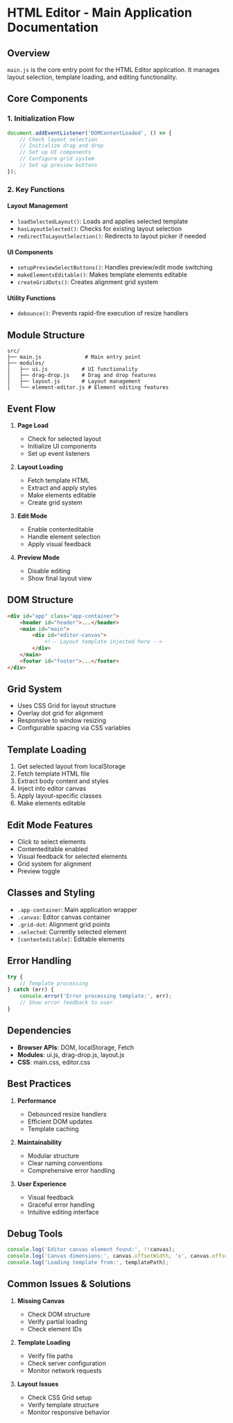 # HTML Editor - Main Application Documentation

## Overview

`main.js` is the core entry point for the HTML Editor application. It manages layout selection, template loading, and editing functionality.

## Core Components

### 1. Initialization Flow

```javascript
document.addEventListener('DOMContentLoaded', () => {
    // Check layout selection
    // Initialize drag and drop
    // Set up UI components
    // Configure grid system
    // Set up preview buttons
});
```

### 2. Key Functions

#### Layout Management
- `loadSelectedLayout()`: Loads and applies selected template
- `hasLayoutSelected()`: Checks for existing layout selection
- `redirectToLayoutSelection()`: Redirects to layout picker if needed

#### UI Components
- `setupPreviewSelectButtons()`: Handles preview/edit mode switching
- `makeElementsEditable()`: Makes template elements editable
- `createGridDots()`: Creates alignment grid system

#### Utility Functions
- `debounce()`: Prevents rapid-fire execution of resize handlers

## Module Structure

```
src/
├── main.js              # Main entry point
├── modules/
│   ├── ui.js           # UI functionality
│   ├── drag-drop.js    # Drag and drop features
│   ├── layout.js       # Layout management
│   └── element-editor.js # Element editing features
```

## Event Flow

1. **Page Load**
   - Check for selected layout
   - Initialize UI components
   - Set up event listeners

2. **Layout Loading**
   - Fetch template HTML
   - Extract and apply styles
   - Make elements editable
   - Create grid system

3. **Edit Mode**
   - Enable contenteditable
   - Handle element selection
   - Apply visual feedback

4. **Preview Mode**
   - Disable editing
   - Show final layout view

## DOM Structure

```html
<div id="app" class="app-container">
    <header id="header">...</header>
    <main id="main">
        <div id="editor-canvas">
            <!-- Layout template injected here -->
        </div>
    </main>
    <footer id="footer">...</footer>
</div>
```

## Grid System

- Uses CSS Grid for layout structure
- Overlay dot grid for alignment
- Responsive to window resizing
- Configurable spacing via CSS variables

## Template Loading

1. Get selected layout from localStorage
2. Fetch template HTML file
3. Extract body content and styles
4. Inject into editor canvas
5. Apply layout-specific classes
6. Make elements editable

## Edit Mode Features

- Click to select elements
- Contenteditable enabled
- Visual feedback for selected elements
- Grid system for alignment
- Preview toggle

## Classes and Styling

- `.app-container`: Main application wrapper
- `.canvas`: Editor canvas container
- `.grid-dot`: Alignment grid points
- `.selected`: Currently selected element
- `[contenteditable]`: Editable elements

## Error Handling

```javascript
try {
    // Template processing
} catch (err) {
    console.error('Error processing template:', err);
    // Show error feedback to user
}
```

## Dependencies

- **Browser APIs**: DOM, localStorage, Fetch
- **Modules**: ui.js, drag-drop.js, layout.js
- **CSS**: main.css, editor.css

## Best Practices

1. **Performance**
   - Debounced resize handlers
   - Efficient DOM updates
   - Template caching

2. **Maintainability**
   - Modular structure
   - Clear naming conventions
   - Comprehensive error handling

3. **User Experience**
   - Visual feedback
   - Graceful error handling
   - Intuitive editing interface

## Debug Tools

```javascript
console.log('Editor canvas element found:', !!canvas);
console.log('Canvas dimensions:', canvas.offsetWidth, 'x', canvas.offsetHeight);
console.log('Loading template from:', templatePath);
```

## Common Issues & Solutions

1. **Missing Canvas**
   - Check DOM structure
   - Verify partial loading
   - Check element IDs

2. **Template Loading**
   - Verify file paths
   - Check server configuration
   - Monitor network requests

3. **Layout Issues**
   - Check CSS Grid setup
   - Verify template structure
   - Monitor responsive behavior
